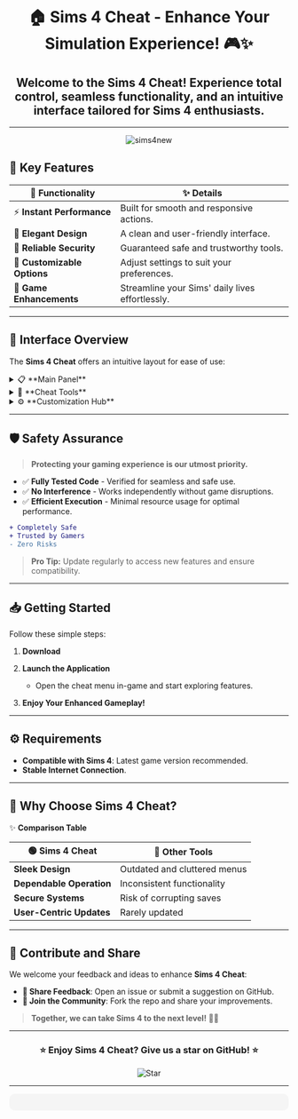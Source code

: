 <div align="center">

# 🏠 **Sims 4 Cheat - Enhance Your Simulation Experience!** 🎮✨

## Welcome to the **Sims 4 Cheat**! Experience total control, seamless functionality, and an intuitive interface tailored for Sims 4 enthusiasts. ##

---

![sims4new](https://github.com/user-attachments/assets/2cd8c3aa-961b-497e-9ee5-1702357d5bdb)

</div>

## 🌟 **Key Features**

| 🎯 **Functionality**         | ✨ **Details**                                 |
|-----------------------------|-----------------------------------------------|
| ⚡ **Instant Performance**   | Built for smooth and responsive actions.     |
| 🌟 **Elegant Design**        | A clean and user-friendly interface.         |
| 🔐 **Reliable Security**     | Guaranteed safe and trustworthy tools.       |
| 🔧 **Customizable Options**  | Adjust settings to suit your preferences.    |
| 🏡 **Game Enhancements**     | Streamline your Sims' daily lives effortlessly.|

---

## 🎨 **Interface Overview**

The **Sims 4 Cheat** offers an intuitive layout for ease of use:

<details>
  <summary>📋 **Main Panel**</summary>
  - **Quick Access Commands** - Manage actions swiftly.  
  - **Detailed Overviews** - Track your changes in real-time.
</details>

<details>
  <summary>🔑 **Cheat Tools**</summary>
  - **Money Generator** - Add Simoleons instantly.  
  - **Needs Control** - Adjust hunger, fun, and other metrics effortlessly.
</details>

<details>
  <summary>⚙️ **Customization Hub**</summary>
  - **Theme Selector** - Choose from various interface themes.  
  - **Performance Adjustments** - Optimize for your system's capability.
</details>

---

## 🛡️ **Safety Assurance**

> **Protecting your gaming experience is our utmost priority.**

- ✅ **Fully Tested Code** - Verified for seamless and safe use.  
- ✅ **No Interference** - Works independently without game disruptions.  
- ✅ **Efficient Execution** - Minimal resource usage for optimal performance.

```diff
+ Completely Safe
+ Trusted by Gamers
- Zero Risks
```

> **Pro Tip:** Update regularly to access new features and ensure compatibility.

---

## 📥 **Getting Started**

Follow these simple steps:

1. **Download**
   
2. **Launch the Application**
   - Open the cheat menu in-game and start exploring features.
3. **Enjoy Your Enhanced Gameplay!**

---

## ⚙️ **Requirements**

- **Compatible with Sims 4**: Latest game version recommended.  
- **Stable Internet Connection**.

---

## 💎 **Why Choose Sims 4 Cheat?**

✨ **Comparison Table**

| 🟢 **Sims 4 Cheat**          | 🔴 **Other Tools**            |
|-----------------------------|------------------------------|
| **Sleek Design**            | Outdated and cluttered menus |
| **Dependable Operation**    | Inconsistent functionality   |
| **Secure Systems**          | Risk of corrupting saves     |
| **User-Centric Updates**    | Rarely updated               |

---

## 💬 **Contribute and Share**

We welcome your feedback and ideas to enhance **Sims 4 Cheat**:

- **📧 Share Feedback**: Open an issue or submit a suggestion on GitHub.  
- **🌟 Join the Community**: Fork the repo and share your improvements.

> **Together, we can take Sims 4 to the next level!** 🏡✨

---

<div align="center">

### ⭐ **Enjoy Sims 4 Cheat? Give us a star on GitHub!** ⭐

![Star](https://img.shields.io/github/stars/your-username/sims4-cheat?style=social)

---

<div align="center" style="background-color:#F5F5F5; padding: 15px; border-radius: 10px;">



</div>

</div>

